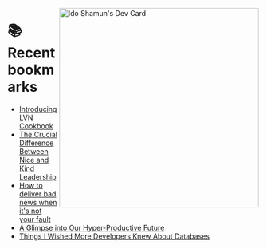 <a href="https://app.daily.dev/idoshamun"><img src="https://api.daily.dev/devcards/v2/28849d86070e4c099c877ab6837c61f0.png?type=default&r=auy" align="right" width="400" alt="Ido Shamun's Dev Card"/></a>

# 📚 Recent bookmarks
<!-- BOOKMARKS:START -->
- [Introducing LVN Cookbook](https://app.daily.dev/posts/9I15vEkBA?utm_source=rss&utm_medium=bookmarks&utm_campaign=28849d86070e4c099c877ab6837c61f0)
- [The Crucial Difference Between Nice and Kind Leadership](https://app.daily.dev/posts/giL2D0doB?utm_source=rss&utm_medium=bookmarks&utm_campaign=28849d86070e4c099c877ab6837c61f0)
- [How to deliver bad news when it&#39;s not your fault](https://app.daily.dev/posts/1Ng57RsOP?utm_source=rss&utm_medium=bookmarks&utm_campaign=28849d86070e4c099c877ab6837c61f0)
- [A Glimpse into Our Hyper-Productive Future](https://app.daily.dev/posts/xwVO85JxI?utm_source=rss&utm_medium=bookmarks&utm_campaign=28849d86070e4c099c877ab6837c61f0)
- [Things I Wished More Developers Knew About Databases](https://app.daily.dev/posts/tleQAyhb4?utm_source=rss&utm_medium=bookmarks&utm_campaign=28849d86070e4c099c877ab6837c61f0)
<!-- BOOKMARKS:END -->
